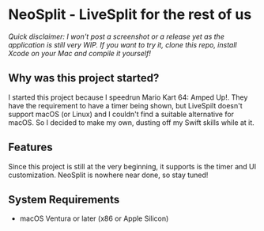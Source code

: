 # NeoSplit - LiveSplit for the rest of us

*Quick disclaimer: I won't post a screenshot or a release yet as the application is still very WIP. If you want to try it, clone this repo, install Xcode on your Mac and compile it yourself!*


## Why was this project started?
I started this project because I speedrun Mario Kart 64: Amped Up!. They have the requirement to have a timer being shown, but LiveSpilt doesn't support macOS (or Linux) and I couldn't find a suitable alternative for macOS. So I decided to make my own, dusting off my Swift skills while at it.

## Features
Since this project is still at the very beginning, it supports is the timer and UI customization. NeoSplit is nowhere near done, so stay tuned!

## System Requirements
* macOS Ventura or later (x86 or Apple Silicon)
